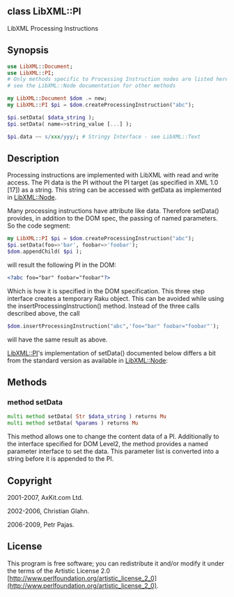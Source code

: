 class LibXML::PI
----------------

LibXML Processing Instructions

Synopsis
--------

```raku
use LibXML::Document;
use LibXML::PI;
# Only methods specific to Processing Instruction nodes are listed here,
# see the LibXML::Node documentation for other methods

my LibXML::Document $dom .= new;
my LibXML::PI $pi = $dom.createProcessingInstruction("abc");

$pi.setData( $data_string );
$pi.setData( name=>string_value [...] );

$pi.data ~~ s/xxx/yyy/; # Stringy Interface - see LibXML::Text
```

Description
-----------

Processing instructions are implemented with LibXML with read and write access. The PI data is the PI without the PI target (as specified in XML 1.0 [17]) as a string. This string can be accessed with getData as implemented in [LibXML::Node](https://libxml-raku.github.io/LibXML-raku/Node).

Many processing instructions have attribute like data. Therefore setData() provides, in addition to the DOM spec, the passing of named parameters. So the code segment:

```raku
my LibXML::PI $pi = $dom.createProcessingInstruction("abc");
$pi.setData(foo=>'bar', foobar=>'foobar');
$dom.appendChild( $pi );
```

will result the following PI in the DOM:

```xml
<?abc foo="bar" foobar="foobar"?>
```

Which is how it is specified in the DOM specification. This three step interface creates a temporary Raku object. This can be avoided while using the insertProcessingInstruction() method. Instead of the three calls described above, the call

```raku
$dom.insertProcessingInstruction("abc",'foo="bar" foobar="foobar"');
```

will have the same result as above.

[LibXML::PI](https://libxml-raku.github.io/LibXML-raku/PI)'s implementation of setData() documented below differs a bit from the standard version as available in [LibXML::Node](https://libxml-raku.github.io/LibXML-raku/Node):

Methods
-------

### method setData

```raku
multi method setData( Str $data_string ) returns Mu
multi method setData( %params ) returns Mu
```

This method allows one to change the content data of a PI. Additionally to the interface specified for DOM Level2, the method provides a named parameter interface to set the data. This parameter list is converted into a string before it is appended to the PI.

Copyright
---------

2001-2007, AxKit.com Ltd.

2002-2006, Christian Glahn.

2006-2009, Petr Pajas.

License
-------

This program is free software; you can redistribute it and/or modify it under the terms of the Artistic License 2.0 [http://www.perlfoundation.org/artistic_license_2_0](http://www.perlfoundation.org/artistic_license_2_0).


